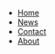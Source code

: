 <html>
  <head>
  <title></title>
  <link href="style.css" rel="stylesheet" type="text/css">
  </head>
  
  <body>
<ul class="topnav">
  <li><a href="#home">Home</a></li>
  <li><a href="#news">News</a></li>
  <li><a href="#contact">Contact</a></li>
  <li><a href="#about">About</a></li>
</ul>
<img href="">
</body>
</html>
